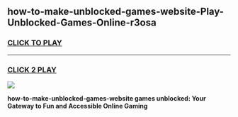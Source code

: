 
## how-to-make-unblocked-games-website-Play-Unblocked-Games-Online-r3osa
<h3>
<a href="https://premium76.site?title=how-to-make-unblocked-games-website&ref=25A">CLICK TO PLAY</a></h3>
<hr>

<h3>
<a href="https://premium76.site?title=how-to-make-unblocked-games-website&ref=25A">CLICK 2 PLAY</a>
  
</h3>

<a href="https://premium76.site?title=how-to-make-unblocked-games-website&ref=25A"><img src="https://clearcache.store/games.png"></a>


**how-to-make-unblocked-games-website games unblocked: Your Gateway to Fun and Accessible Online Gaming**
